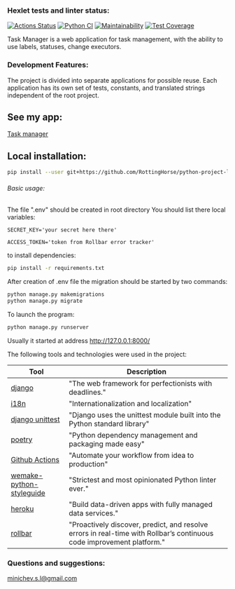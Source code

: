 ### Hexlet tests and linter status:

[![Actions Status](https://github.com/EvilMadSquirrel/python-project-lvl4/workflows/hexlet-check/badge.svg)](https://github.com/EvilMadSquirrel/python-project-lvl4/actions) [![Python CI](https://github.com/EvilMadSquirrel/python-project-lvl4/actions/workflows/pyci.yml/badge.svg)](https://github.com/EvilMadSquirrel/python-project-lvl4/actions/workflows/pyci.yml) [![Maintainability](https://api.codeclimate.com/v1/badges/7305a699c8bb053b4e8b/maintainability)](https://codeclimate.com/github/EvilMadSquirrel/python-project-lvl4/maintainability) [![Test Coverage](https://api.codeclimate.com/v1/badges/7305a699c8bb053b4e8b/test_coverage)](https://codeclimate.com/github/EvilMadSquirrel/python-project-lvl4/test_coverage)

Task Manager is a web application for task management, with the ability to use labels, statuses, change executors.

### Development Features:
The project is divided into separate applications for possible reuse. Each application has its own set of tests, constants, and translated strings independent of the root project.

## See my app:

[Task manager](https://evilmadsquirrel-task-manager.herokuapp.com/)

## Local installation:

```bash
pip install --user git+https://github.com/RottingHorse/python-project-lvl4
```

###### Basic usage:

The file ".env" should be created in root directory You should list there local variables:

```
SECRET_KEY='your secret here there'
```
```
ACCESS_TOKEN='token from Rollbar error tracker'
```
to install dependencies:

```bash
pip install -r requirements.txt
```

After creation of .env file the migration should be started by two commands:

```bash
python manage.py makemigrations
python manage.py migrate
```

To launch the program:

```bash
python manage.py runserver
```

Usually it started at address http://127.0.0.1:8000/

The following tools and technologies were used in the project:

| Tool                                                                     | Description                                                                                                           |
|--------------------------------------------------------------------------|-----------------------------------------------------------------------------------------------------------------------|
| [django](https://www.djangoproject.com/)                                 | "The web framework for perfectionists with deadlines."                                                                |
| [i18n](https://docs.djangoproject.com/en/4.0/topics/i18n/)               | "Internationalization and localization"                                                                               |
| [django unittest](https://docs.djangoproject.com/en/4.0/topics/testing/) | "Django uses the unittest module built into the Python standard library"                                              |
| [poetry](https://python-poetry.org/)                                     | "Python dependency management and packaging made easy"                                                                |
| [Github Actions](https://github.com/features/actions)                    | "Automate your workflow from idea to production"                                                                      |
| [wemake-python-styleguide](https://wemake-python-stylegui.de/en/latest/) | "Strictest and most opinionated Python linter ever."                                                                  |
| [heroku](https://www.heroku.com/)                                        | "Build data-driven apps with fully managed data services."                                                            |
| [rollbar](https://rollbar.com/)                                          | "Proactively discover, predict, and resolve errors in real-time with Rollbar’s continuous code improvement platform." |

### Questions and suggestions:
<minichev.s.l@gmail.com>
